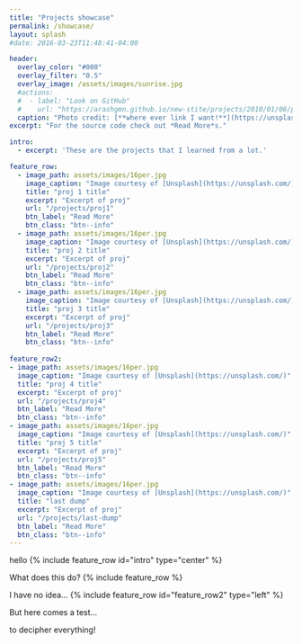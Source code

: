 ```yaml
---
title: "Projects showcase"
permalink: /showcase/
layout: splash
#date: 2016-03-23T11:48:41-04:00

header:
  overlay_color: "#000"
  overlay_filter: "0.5"
  overlay_image: /assets/images/sunrise.jpg
  #actions:
  #  - label: "Look on GitHub"
  #    url: "https://arashgmn.github.io/new-stite/projects/2010/01/06/proj_dump1"
  caption: "Photo credit: [**where ever link I want!**](https://unsplash.com)"
excerpt: "For the source code check out *Read More*s."

intro: 
  - excerpt: 'These are the projects that I learned from a lot.'

feature_row:
  - image_path: assets/images/16per.jpg
    image_caption: "Image courtesy of [Unsplash](https://unsplash.com/)"
    title: "proj 1 title"
    excerpt: "Excerpt of proj"
    url: "/projects/proj1"
    btn_label: "Read More"
    btn_class: "btn--info"
  - image_path: assets/images/16per.jpg
    image_caption: "Image courtesy of [Unsplash](https://unsplash.com/)"
    title: "proj 2 title"
    excerpt: "Excerpt of proj"
    url: "/projects/proj2"
    btn_label: "Read More"
    btn_class: "btn--info"
  - image_path: assets/images/16per.jpg
    image_caption: "Image courtesy of [Unsplash](https://unsplash.com/)"
    title: "proj 3 title"
    excerpt: "Excerpt of proj"
    url: "/projects/proj3"
    btn_label: "Read More"
    btn_class: "btn--info"
  
feature_row2:
- image_path: assets/images/16per.jpg
  image_caption: "Image courtesy of [Unsplash](https://unsplash.com/)"
  title: "proj 4 title"
  excerpt: "Excerpt of proj"
  url: "/projects/proj4"
  btn_label: "Read More"
  btn_class: "btn--info"
- image_path: assets/images/16per.jpg
  image_caption: "Image courtesy of [Unsplash](https://unsplash.com/)"
  title: "proj 5 title"
  excerpt: "Excerpt of proj"
  url: "/projects/proj5"
  btn_label: "Read More"
  btn_class: "btn--info"
- image_path: assets/images/16per.jpg
  image_caption: "Image courtesy of [Unsplash](https://unsplash.com/)"
  title: "last dump"
  excerpt: "Excerpt of proj"
  url: "/projects/last-dump"
  btn_label: "Read More"
  btn_class: "btn--info"
---
```


hello
{% include feature_row id="intro" type="center" %}

What does this do?
{% include feature_row %}

I have no idea...
{% include feature_row id="feature_row2" type="left" %}

But here comes a test...

to decipher everything!
